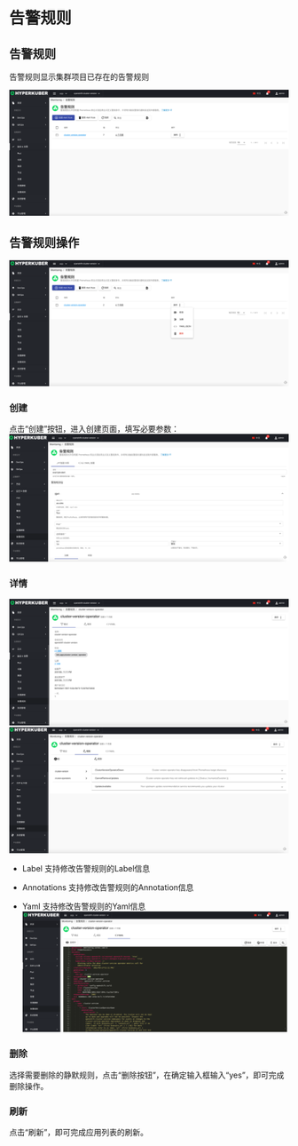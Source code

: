 # 告警规则

## 告警规则
告警规则显示集群项目已存在的告警规则

![Minion](../../../assets/images/monitoring/rule-list.jpg)

## 告警规则操作

![Minion](../../../assets/images/monitoring/rule-operation.jpg)
### 创建
点击“创建”按钮，进入创建页面，填写必要参数：
![Minion](../../../assets/images/monitoring/rule-create1.jpg)

### 详情

![Minion](../../../assets/images/monitoring/rule-info1.jpg)
![Minion](../../../assets/images/monitoring/rule-info2.jpg)
* Label
支持修改告警规则的Label信息

* Annotations
支持修改告警规则的Annotation信息

* Yaml
支持修改告警规则的Yaml信息
![Minion](../../../assets/images/monitoring/rule-info3.jpg)


### 删除
选择需要删除的静默规则，点击“删除按钮”，在确定输入框输入“yes”，即可完成删除操作。
### 刷新
点击“刷新”，即可完成应用列表的刷新。